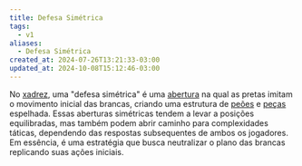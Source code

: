 ```yaml
---
title: Defesa Simétrica
tags:
  - v1
aliases:
  - Defesa Simétrica
created_at: 2024-07-26T13:21:33-03:00
updated_at: 2024-10-08T15:12:46-03:00
---
```


No [xadrez](../06/Xadrez.md), uma "defesa simétrica" é uma [abertura](../../../../atomos/2024/07/26/Xadrez_Aberturas.md) na qual as pretas imitam o movimento inicial das brancas, criando uma estrutura de [peões](../../../../atomos/2024/07/26/Xadrez_Peao.md) e [peças](../../../../atomos/2024/07/08/Xadrez_Pecas.md) espelhada. Essas aberturas simétricas tendem a levar a posições equilibradas, mas também podem abrir caminho para complexidades táticas, dependendo das respostas subsequentes de ambos os jogadores. Em essência, é uma estratégia que busca neutralizar o plano das brancas replicando suas ações iniciais.